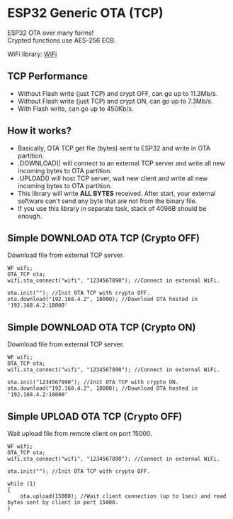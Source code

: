 # ESP32 Generic OTA (TCP)
ESP32 OTA over many forms!\
Crypted functions use AES-256 ECB.

WiFi library: [WiFi](https://github.com/urbanze/esp32-wifi)

## TCP Performance
* Without Flash write (just TCP) and crypt OFF, can go up to 11.3Mb/s.
* Without Flash write (just TCP) and crypt ON, can go up to 7.3Mb/s.
* With Flash write, can go up to 450Kb/s.

## How it works?
* Basically, OTA TCP get file (bytes) sent to ESP32 and write in OTA partition.
* .DOWNLOAD() will connect to an external TCP server and write all new incoming bytes to OTA partition.
* .UPLOAD() will host TCP server, wait new client and write all new incoming bytes to OTA partition.
* This library will write **ALL BYTES** received. After start, your external software can't send any byte that are not from the binary file.
* If you use this library in separate task, stack of 4096B should be enough.

## Simple DOWNLOAD OTA TCP (Crypto OFF)
Download file from external TCP server.
```
WF wifi;
OTA_TCP ota;
wifi.sta_connect("wifi", "1234567890"); //Connect in external WiFi.

ota.init(""); //Init OTA TCP with crypto OFF.
ota.download("192.168.4.2", 18000); //Download OTA hosted in '192.168.4.2:18000'
```

## Simple DOWNLOAD OTA TCP (Crypto ON)
Download file from external TCP server.
```
WF wifi;
OTA_TCP ota;
wifi.sta_connect("wifi", "1234567890"); //Connect in external WiFi.

ota.init("1234567890"); //Init OTA TCP with crypto ON.
ota.download("192.168.4.2", 18000); //Download OTA hosted in '192.168.4.2:18000'
```

## Simple UPLOAD OTA TCP (Crypto OFF)
Wait upload file from remote client on port 15000.
```
WF wifi;
OTA_TCP ota;
wifi.sta_connect("wifi", "1234567890"); //Connect in external WiFi.

ota.init(""); //Init OTA TCP with crypto OFF.

while (1)
{
	ota.upload(15000); //Wait client connection (up to 1sec) and read bytes sent by client in port 15000.
}
```

